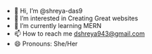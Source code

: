 - 👋 Hi, I’m @shreya-das9
- 👀 I’m interested in Creating Great websites
- 🌱 I’m currently learning MERN
- 📫 How to reach me dshreya943@gmail.com
- 😄 Pronouns: She/Her
